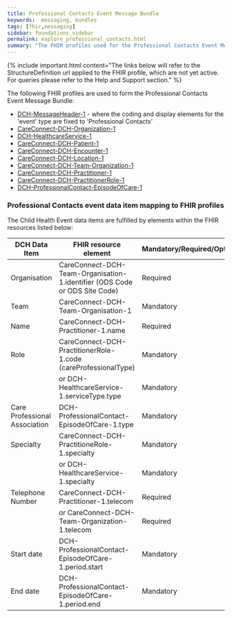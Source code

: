 ```yaml
---
title: Professional Contacts Event Message Bundle
keywords:  messaging, bundles
tags: [fhir,messaging]
sidebar: foundations_sidebar
permalink: explore_professional_contacts.html
summary: "The FHIR profiles used for the Professional Contacts Event Message Bundle"
---
```


{% include important.html content="The links below will refer to the StructureDefinition url applied to the FHIR profile, which are not yet active. For queries please refer to the Help and Support section." %} 

The following FHIR profiles are used to form the Professional Contacts Event Message Bundle:

- [DCH-MessageHeader-1](https://fhir.nhs.uk/STU3/StructureDefinition/DCH-MessageHeader-1.xml) - where the coding and display elements for the 'event' type are fixed to 'Professional Contacts'
- [CareConnect-DCH-Organization-1](https://fhir.nhs.uk/STU3/StructureDefinition/CareConnect-DCH-Organization-1.xml)
- [DCH-HealthcareService-1](https://fhir.nhs.uk/STU3/StructureDefinition/DCH-HealthcareService-1.xml)
- [CareConnect-DCH-Patient-1](https://fhir.nhs.uk/STU3/StructureDefinition/CareConnect-DCH-Patient-1.xml)
- [CareConnect-DCH-Encounter-1](https://fhir.nhs.uk/STU3/StructureDefinition/CareConnect-DCH-Encounter-1.xml)
- [CareConnect-DCH-Location-1](https://fhir.nhs.uk/STU3/StructureDefinition/CareConnect-DCH-Location-1.xml)
- [CareConnect-DCH-Team-Organization-1](https://fhir.nhs.uk/STU3/StructureDefinition/CareConnect-DCH-Team-Organization-1.xml)
- [CareConnect-DCH-Practitioner-1](https://fhir.nhs.uk/STU3/StructureDefinition/CareConnect-DCH-Practitioner-1.xml)
- [CareConnect-DCH-PractitionerRole-1](https://fhir.nhs.uk/STU3/StructureDefinition/CareConnect-DCH-PractitionerRole-1.xml)
- [DCH-ProfessionalContact-EpisodeOfCare-1](https://fhir.nhs.uk/STU3/StructureDefinition/DCH-ProfessionalContact-EpisodeOfCare-1.xml)

### Professional Contacts event data item mapping to FHIR profiles ###

The Child Health Event data items are fulfilled by elements within the FHIR resources listed below:
                                                                                                   
| DCH Data Item                 | FHIR resource element                                                                            | Mandatory/Required/Optional |
|-------------------------------|--------------------------------------------------------------------------------------------------|-----------------------------|
| Organisation                  | CareConnect-DCH-Team-Organisation-1.identifier (ODS Code or ODS Site Code)                       | Required                    |
| Team                          | CareConnect-DCH-Team-Organisation-1                                                              | Mandatory                   |
| Name                          | CareConnect-DCH-Practitioner-1.name                                                              | Required                    |
| Role                          | CareConnect-DCH-PractitionerRole-1.code (careProfessionalType)                                       | Mandatory                   |
|                               | or DCH-HealthcareService-1.serviceType.type                                                      | Mandatory                   |
| Care Professional Association | DCH-ProfessionalContact-EpisodeOfCare-1.type                                                                         | Mandatory                   |
| Specialty                    | CareConnect-DCH-PractitioneRole-1.specialty 										               | Mandatory                   |
|                               | or DCH-HealthcareService-1.specialty			                                                   | Mandatory                   |
| Telephone Number              | CareConnect-DCH-Practitioner-1.telecom                                                           | Required                    |
|                               | or CareConnect-DCH-Team-Organization-1.telecom                                                   | Required                    |
| Start date                    | DCH-ProfessionalContact-EpisodeOfCare-1.period.start                                                                 | Mandatory                   |
| End date                      | DCH-ProfessionalContact-EpisodeOfCare-1.period.end                                                                   | Mandatory                   |